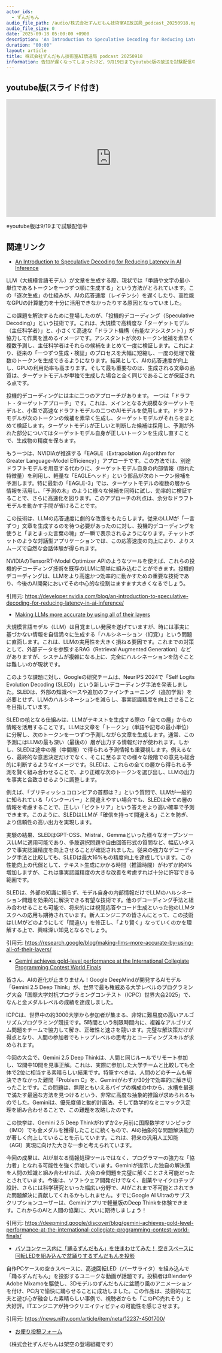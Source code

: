 ```yaml
---
actor_ids:
  - ずんだもん
audio_file_path: /audio/株式会社ずんだもん技術室AI放送局_podcast_20250918.mp3
audio_file_size: 0
date: 2025-09-18 05:00:00 +0900
description: 'An Introduction to Speculative Decoding for Reducing Latency in AI Inference、Making LLMs more accurate by using all of their layers、Gemini achieves gold-level performance at the International Collegiate Programming Contest World Finals、パソコンケース内に「踊るずんだもん」を住まわせてみた！ 空きスペースに回転LEDを組み込んで盆踊りするずんだもんを投影'
duration: "00:00"
layout: article
title: 株式会社ずんだもん技術室AI放送局 podcast 20250918
information: 告知が遅くなってしまったけど、9月19日までyoutube版の放送を試験配信中なのだ！音声読み上げだけだとなかなか頭に入ってこないから、テキストも表示しながら聞くとより頭に入ってくるのだ！番組ホームページにリンクがあるので、興味のある人は見てほしいのだ。感想きかせてくれると嬉しいのだ。
---
```


## youtube版(スライド付き)

<iframe width="560" height="315" src="https://www.youtube.com/embed/NLX7DSZe7Gs?si=Cyoo-2co5DOzJ06p" title="YouTube video player" frameborder="0" allow="accelerometer; autoplay; clipboard-write; encrypted-media; gyroscope; picture-in-picture; web-share" referrerpolicy="strict-origin-when-cross-origin" allowfullscreen></iframe>

※youtube版は9/19まで試験配信中

## 関連リンク


- [An Introduction to Speculative Decoding for Reducing Latency in AI Inference](https://developer.nvidia.com/blog/an-introduction-to-speculative-decoding-for-reducing-latency-in-ai-inference/)  


LLM（大規模言語モデル）が文章を生成する際、現状では「単語や文字の最小単位であるトークンを一つずつ順に生成する」という方法がとられています。この「逐次生成」の仕組みが、AIの応答速度（レイテンシ）を遅くしたり、高性能なGPUの計算能力を十分に活用できなかったりする原因となっていました。

この課題を解決するために登場したのが、「投機的デコーディング（Speculative Decoding）」という技術です。これは、大規模で高精度な「ターゲットモデル（主任科学者）」と、小さくて高速な「ドラフト機構（有能なアシスタント）」が協力して作業を進めるイメージです。アシスタントが次のトークン候補を素早く複数予測し、主任科学者はそれらの候補をまとめて一度に検証します。これにより、従来の「一つずつ生成・検証」のプロセスを大幅に短縮し、一度の処理で複数のトークンを生成できるようになります。結果として、AIの応答速度が向上し、GPUの利用効率も高まります。そして最も重要なのは、生成される文章の品質は、ターゲットモデルが単独で生成した場合と全く同じであることが保証される点です。

投機的デコーディングには主に二つのアプローチがあります。
一つは「ドラフト・ターゲットアプローチ」です。これは、メインとなる大規模なターゲットモデルと、小型で高速なドラフトモデルの二つのAIモデルを使用します。ドラフトモデルが次のトークンの候補を素早く生成し、ターゲットモデルがそれらをまとめて検証します。ターゲットモデルが正しいと判断した候補は採用し、予測が外れた部分についてはターゲットモデル自身が正しいトークンを生成し直すことで、生成物の精度を保ちます。

もう一つは、NVIDIAが推進する「EAGLE（Extrapolation Algorithm for Greater Language-Model Efficiency）」アプローチです。この方法では、別途ドラフトモデルを用意する代わりに、ターゲットモデル自身の内部情報（隠れた特徴量）を利用し、軽量な「EAGLEヘッド」という部品が次のトークン候補を予測します。特に最新の「EAGLE-3」では、ターゲットモデルの複数の層から情報を活用し、「予測の木」のように様々な候補を同時に試し、効率的に検証することで、さらに高速化を図ります。このアプローチの利点は、余分なドラフトモデルを動かす手間が省けることです。

この技術は、LLMの応答速度に劇的な改善をもたらします。従来のLLMが「一言ずつ」文章を生成するのを待つ必要があったのに対し、投機的デコーディングを使うと「まとまった言葉の塊」が一瞬で表示されるようになります。チャットボットのような対話型アプリケーションでは、この応答速度の向上により、よりスムーズで自然な会話体験が得られます。

NVIDIAのTensorRT-Model Optimizer APIのようなツールを使えば、これらの投機的デコーディング技術を既存のLLMに簡単に組み込むことができます。投機的デコーディングは、LLMをより高速かつ効率的に動かすための重要な技術であり、今後のAI開発においてその中心的な役割はますます大きくなるでしょう。

引用元: https://developer.nvidia.com/blog/an-introduction-to-speculative-decoding-for-reducing-latency-in-ai-inference/


- [Making LLMs more accurate by using all of their layers](https://research.google/blog/making-llms-more-accurate-by-using-all-of-their-layers/)  


大規模言語モデル（LLM）は目覚ましい発展を遂げていますが、時には事実に基づかない情報を自信満々に生成する「ハルシネーション（幻覚）」という問題に直面します。これは、LLMの実用性を大きく損ねる要因です。これまでの対策として、外部データを参照するRAG（Retrieval Augmented Generation）などがありますが、システムが複雑になる上に、完全にハルシネーションを防ぐことは難しいのが現状です。

このような課題に対し、Googleの研究チームは、NeurIPS 2024で「Self Logits Evolution Decoding (SLED)」という新しいデコーディング手法を発表しました。SLEDは、外部の知識ベースや追加のファインチューニング（追加学習）を必要とせず、LLMのハルシネーションを減らし、事実認識精度を向上させることを目指しています。

SLEDの核となる仕組みは、LLMがテキストを生成する際の「全ての層」からの情報を活用することです。LLMは文章を「トークン」（単語や記号の最小単位）に分解し、次のトークンを一つずつ予測しながら文章を生成します。通常、この予測にはLLMの最も深い（最後の）層が出力する情報だけが使われます。しかし、SLEDは途中の層（中間層）で得られる予測情報も重要視します。例えるなら、最終的な意思決定だけでなく、そこに至るまでの様々な段階での意見も総合的に判断するようなイメージです。SLEDは、これらの全ての層から得られる予測を賢く組み合わせることで、より正確な次のトークンを選び出し、LLMの出力を事実と合致させるように調整します。

例えば、「ブリティッシュコロンビアの首都は？」という質問で、LLMが一般的に知られている「バンクーバー」と間違えやすい場合でも、SLEDは全ての層の情報を考慮することで、正しい「ビクトリア」という答えをより高い確率で予測できます。このように、SLEDはLLMが「確信を持って間違える」ことを防ぎ、より信頼性の高い出力を実現します。

実験の結果、SLEDはGPT-OSS、Mistral、Gemmaといった様々なオープンソースLLMに適用可能であり、多肢選択問題や自由回答形式の質問など、幅広いタスクで事実認識精度を向上させることが確認されました。従来の強力なデコーディング手法と比較しても、SLEDは最大16%もの精度向上を達成しています。この性能向上の代償として、テキスト生成にかかる時間（推論時間）がわずか約4%増加しますが、これは事実認識精度の大きな改善を考慮すれば十分に許容できる範囲です。

SLEDは、外部の知識に頼らず、モデル自身の内部情報だけでLLMのハルシネーション問題を効果的に解決できる有望な技術です。他のデコーディング手法と組み合わせることも可能で、将来的には視覚応答やコード生成といった他のLLMタスクへの応用も期待されています。新人エンジニアの皆さんにとって、この技術はLLMがどのようにして「間違い」を修正し、「より賢く」なっていくのかを理解する上で、興味深い知見となるでしょう。

引用元: https://research.google/blog/making-llms-more-accurate-by-using-all-of-their-layers/


- [Gemini achieves gold-level performance at the International Collegiate Programming Contest World Finals](https://deepmind.google/discover/blog/gemini-achieves-gold-level-performance-at-the-international-collegiate-programming-contest-world-finals/)  


皆さん、AIの進化が止まりません！Google DeepMindが開発するAIモデル「Gemini 2.5 Deep Think」が、世界で最も権威ある大学レベルのプログラミング大会「国際大学対抗プログラミングコンテスト（ICPC）世界大会2025」で、なんと金メダルレベルの成績を達成しました。

ICPCは、世界中の約3000大学から参加者が集まる、非常に難易度の高いアルゴリズムプログラミング競技です。5時間という制限時間内に、複雑なアルゴリズム問題をチームで協力して解き、正確性と速さを競います。完璧な解決策だけが得点となり、人間の参加者でもトップレベルの思考力とコーディングスキルが求められます。

今回の大会で、Gemini 2.5 Deep Thinkは、人間と同じルールでリモート参加し、12問中10問を見事正解。これは、実際に参加した大学チームと比較しても全体で2位に相当する素晴らしい結果です。特筆すべきは、人間のどのチームも解決できなかった難問「Problem C」を、Geminiがわずか30分で効率的に解き切ったことです。この問題は、無限ともいえるパイプの構成の中から、水槽を最速で満たす最適な方法を見つけるという、非常に高度な抽象的推論が求められるものでした。Geminiは、優先度値と動的計画法、そして数学的なミニマックス定理を組み合わせることで、この難題を攻略したのです。

この快挙は、Gemini 2.5 Deep Thinkがわずか2ヶ月前に国際数学オリンピック（IMO）でも金メダルを獲得したことに続くもので、AIの抽象的な問題解決能力が著しく向上していることを示しています。これは、将来の汎用人工知能（AGI）実現に向けた大きな一歩と考えられています。

今回の成果は、AIが単なる情報処理ツールではなく、プログラマーの強力な「協力者」となれる可能性を強く示唆しています。Geminiが提示した独自の解決策を人間の知識と組み合わせれば、大会の全問題を完璧に解くことさえ可能だったとされています。今後は、ソフトウェア開発だけでなく、創薬やマイクロチップ設計、さらには科学研究といった幅広い分野で、AIがこれまで不可能とされてきた問題解決に貢献してくれるかもしれません。すでにGoogle AI Ultraのサブスクリプションユーザーは、Geminiアプリで軽量版のDeep Thinkを体験できます。これからのAIと人間の協業に、大いに期待しましょう！

引用元: https://deepmind.google/discover/blog/gemini-achieves-gold-level-performance-at-the-international-collegiate-programming-contest-world-finals/


- [パソコンケース内に「踊るずんだもん」を住まわせてみた！ 空きスペースに回転LEDを組み込んで盆踊りするずんだもんを投影](https://news.nifty.com/article/item/neta/12237-4501700/)  


自作PCケースの空きスペースに、高速回転LED（バーサライタ）を組み込んで「踊るずんだもん」を投影するユニークな動画が話題です。投稿者はBlenderやAdobe Mixamoを駆使し、3Dモデルのずんだもんに盆踊り風のアニメーションを付け、PC内で愉快に踊らせることに成功しました。この作品は、技術的な工夫と遊び心が融合した素晴らしい事例で、視聴者からも「このPC売れそう」と大好評。ITエンジニアが持つクリエイティビティの可能性を感じさせます。

引用元: https://news.nifty.com/article/item/neta/12237-4501700/



- [お便り投稿フォーム](https://forms.gle/ffg4JTfqdiqK62qf9)

（株式会社ずんだもんは架空の登場組織です）
